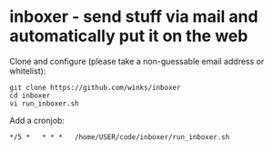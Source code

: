 # inboxer - send stuff via mail and automatically put it on the web

Clone and configure (please take a non-guessable email address or whitelist):
```
git clone https://github.com/winks/inboxer
cd inboxer
vi run_inboxer.sh
```

Add a cronjob:

```
*/5 *   * * *   /home/USER/code/inboxer/run_inboxer.sh
```
